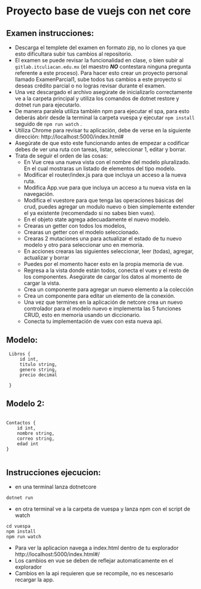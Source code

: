 # Proyecto base de vuejs con net core 

## Examen instrucciones:
* Descarga el templete del examen en formato zip, no lo clones ya que esto dificultara subir tus cambios al repositorio.
* El examen se puede revisar la funcionalidad en clase, o bien subir al `gitlab.itculiacan.edu.mx`  (el maestro ***NO*** contestara ninguna pregunta referente a este proceso). Para hacer esto crear un proyecto personal llamado ExamenParcial1, sube todos tus cambios a este proyecto si deseas crédito parcial o no logras revisar durante el examen. 
* Una vez descargado el archivo asegúrate de inicializarlo correctamente ve a la carpeta principal y utiliza los comandos de dotnet restore y dotnet run para ejecutarlo.
* De manera paralela utiliza también npm para ejecutar el spa, para esto deberás abrir desde la terminal la carpeta vuespa y ejecutar `npm install` seguido de `npm run watch` . 
* Utiliza Chrome para revisar tu aplicación, debe de verse en la siguiente dirección:  http://localhost:5000/index.html# 
* Asegúrate de que esto este funcionando antes de empezar a codificar debes de ver una ruta con tareas, listar, seleccionar 1, editar y borrar. 
* Trata de seguir el orden de las cosas:
  * En Vue crea una nueva vista con el nombre del modelo pluralizado. En el cual mostraras un listado de elementos del tipo modelo.
  *	Modificar el router/index.js para que incluya un acceso a la nueva ruta.
  *	Modifica App.vue para que incluya un acceso a tu nueva vista en la navegación. 
  *	Modifica el vuestore para que tenga las operaciones básicas del crud, puedes agregar un modulo nuevo o bien simplemente extender el ya existente (recomendado si no sabes bien vuex). 
  *	En el objeto state agrega adecuadamente el nuevo modelo. 
  *	Crearas un getter con todos los modelos,
  *	Crearas un getter con el modelo seleccionado. 
  *	Crearas 2 mutaciones una para actualizar el estado de tu nuevo modelo y otro para seleccionar uno en memoria. 
  *	En acciones crearas las siguientes seleccionar, leer (todas), agregar, actualizar y borrar
  *	Puedes por el momento hacer esto en la propia memoria de vue.
  *	Regresa a la vista donde están todos, conecta el vuex y el resto de los componentes. Asegúrate de cargar los datos al momento de cargar la vista. 
  *	Crea un componente para agregar un nuevo elemento a la colección
  *	Crea un componente para editar un elemento de la conexión.
  *	Una vez que termines en la aplicación de netcore crea un nuevo controlador para el modelo nuevo e implementa las 5 funciones CRUD, esto en memoria usando un diccionario. 
  *	Conecta tu implementación de vuex con esta nueva api.

## Modelo:

```
 Libros {
     id int, 
     titulo string,
     genero string,
     precio decimal

 }

```

## Modelo 2:

```

Contactos {
    id int,
    nombre string,
    correo string,
    edad int
}


```



## Instrucciones ejecucion:

* en una terminal lanza dotnetcore 
```
dotnet run 
```
* en otra terminal ve a la carpeta de vuespa y lanza npm con el script de watch

```
cd vuespa
npm install
npm run watch
```

* Para ver la aplicacion navega a index.html dentro de tu explorador http://localhost:5000/index.html#/
* Los cambios en vue se deben de reflejar automaticamente en el explorador
* Cambios en la api requieren que se recompile, no es nescesario recargar la app.
